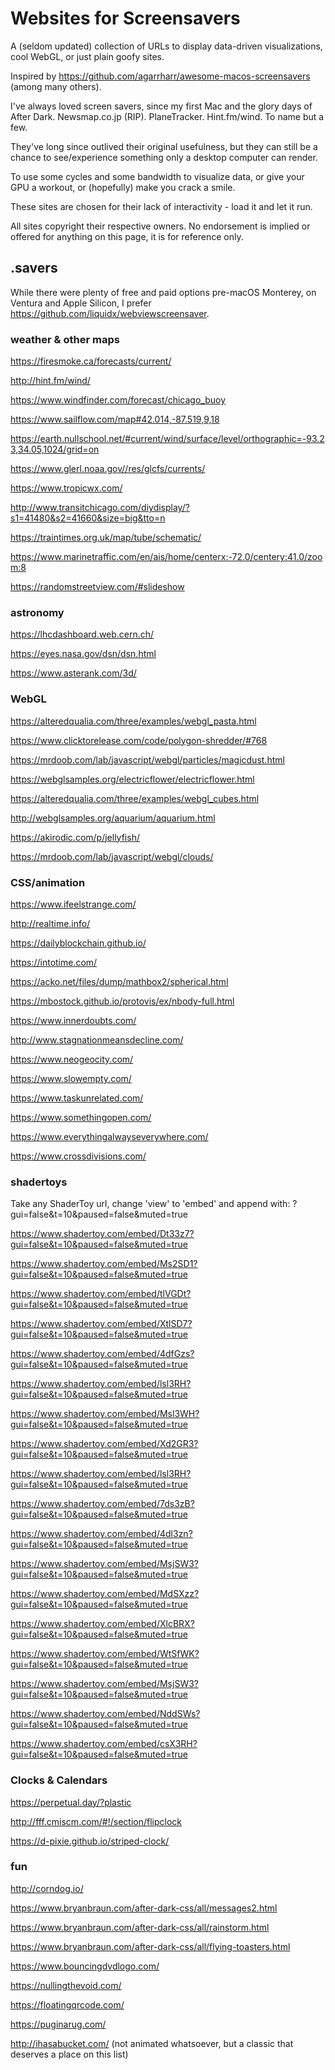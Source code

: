 # Websites for Screensavers
 A (seldom updated) collection of URLs to display data-driven visualizations, cool WebGL, or just plain goofy sites.
 
 Inspired by https://github.com/agarrharr/awesome-macos-screensavers (among many others).
 
 I've always loved screen savers, since my first Mac and the glory days of After Dark.  Newsmap.co.jp (RIP).  PlaneTracker.  Hint.fm/wind.  To name but a few.
 
 They've long since outlived their original usefulness, but they can still be a chance to see/experience something only a desktop computer can render.
 
 To use some cycles and some bandwidth to visualize data, or give your GPU a workout, or (hopefully) make you crack a smile.
 
 These sites are chosen for their lack of interactivity - load it and let it run.
 
 All sites copyright their respective owners.  No endorsement is implied or offered for anything on this page, it is for reference only.
 
## .savers
 While there were plenty of free and paid options pre-macOS Monterey, on Ventura and Apple Silicon, I prefer https://github.com/liquidx/webviewscreensaver.

### weather & other maps

https://firesmoke.ca/forecasts/current/

http://hint.fm/wind/

https://www.windfinder.com/forecast/chicago_buoy

https://www.sailflow.com/map#42.014,-87.519,9,18

https://earth.nullschool.net/#current/wind/surface/level/orthographic=-93.23,34.05,1024/grid=on

https://www.glerl.noaa.gov//res/glcfs/currents/

https://www.tropicwx.com/

http://www.transitchicago.com/diydisplay/?s1=41480&s2=41660&size=big&tto=n

https://traintimes.org.uk/map/tube/schematic/

https://www.marinetraffic.com/en/ais/home/centerx:-72.0/centery:41.0/zoom:8

https://randomstreetview.com/#slideshow


### astronomy
https://lhcdashboard.web.cern.ch/

https://eyes.nasa.gov/dsn/dsn.html

https://www.asterank.com/3d/


### WebGL
https://alteredqualia.com/three/examples/webgl_pasta.html

https://www.clicktorelease.com/code/polygon-shredder/#768

https://mrdoob.com/lab/javascript/webgl/particles/magicdust.html

https://webglsamples.org/electricflower/electricflower.html

https://alteredqualia.com/three/examples/webgl_cubes.html

http://webglsamples.org/aquarium/aquarium.html

https://akirodic.com/p/jellyfish/

https://mrdoob.com/lab/javascript/webgl/clouds/


### CSS/animation
https://www.ifeelstrange.com/

http://realtime.info/

https://dailyblockchain.github.io/

https://intotime.com/

https://acko.net/files/dump/mathbox2/spherical.html

https://mbostock.github.io/protovis/ex/nbody-full.html

https://www.innerdoubts.com/

http://www.stagnationmeansdecline.com/

https://www.neogeocity.com/

https://www.slowempty.com/

https://www.taskunrelated.com/

https://www.somethingopen.com/

https://www.everythingalwayseverywhere.com/

https://www.crossdivisions.com/

### shadertoys 

Take any ShaderToy url, change 'view' to 'embed' and append with: ?gui=false&t=10&paused=false&muted=true

https://www.shadertoy.com/embed/Dt33z7?gui=false&t=10&paused=false&muted=true

https://www.shadertoy.com/embed/Ms2SD1?gui=false&t=10&paused=false&muted=true

https://www.shadertoy.com/embed/tlVGDt?gui=false&t=10&paused=false&muted=true

https://www.shadertoy.com/embed/XtlSD7?gui=false&t=10&paused=false&muted=true

https://www.shadertoy.com/embed/4dfGzs?gui=false&t=10&paused=false&muted=true

https://www.shadertoy.com/embed/lsl3RH?gui=false&t=10&paused=false&muted=true

https://www.shadertoy.com/embed/Msl3WH?gui=false&t=10&paused=false&muted=true

https://www.shadertoy.com/embed/Xd2GR3?gui=false&t=10&paused=false&muted=true

https://www.shadertoy.com/embed/lsl3RH?gui=false&t=10&paused=false&muted=true

https://www.shadertoy.com/embed/7ds3zB?gui=false&t=10&paused=false&muted=true

https://www.shadertoy.com/embed/4dl3zn?gui=false&t=10&paused=false&muted=true

https://www.shadertoy.com/embed/MsjSW3?gui=false&t=10&paused=false&muted=true

https://www.shadertoy.com/embed/MdSXzz?gui=false&t=10&paused=false&muted=true

https://www.shadertoy.com/embed/XlcBRX?gui=false&t=10&paused=false&muted=true

https://www.shadertoy.com/embed/WtSfWK?gui=false&t=10&paused=false&muted=true

https://www.shadertoy.com/embed/MsjSW3?gui=false&t=10&paused=false&muted=true

https://www.shadertoy.com/embed/NddSWs?gui=false&t=10&paused=false&muted=true

https://www.shadertoy.com/embed/csX3RH?gui=false&t=10&paused=false&muted=true



### Clocks & Calendars
https://perpetual.day/?plastic

http://fff.cmiscm.com/#!/section/flipclock

https://d-pixie.github.io/striped-clock/


### fun
http://corndog.io/

https://www.bryanbraun.com/after-dark-css/all/messages2.html

https://www.bryanbraun.com/after-dark-css/all/rainstorm.html

https://www.bryanbraun.com/after-dark-css/all/flying-toasters.html

https://www.bouncingdvdlogo.com/

https://nullingthevoid.com/

https://floatingqrcode.com/

https://puginarug.com/

http://ihasabucket.com/ (not animated whatsoever, but a classic that deserves a place on this list)
